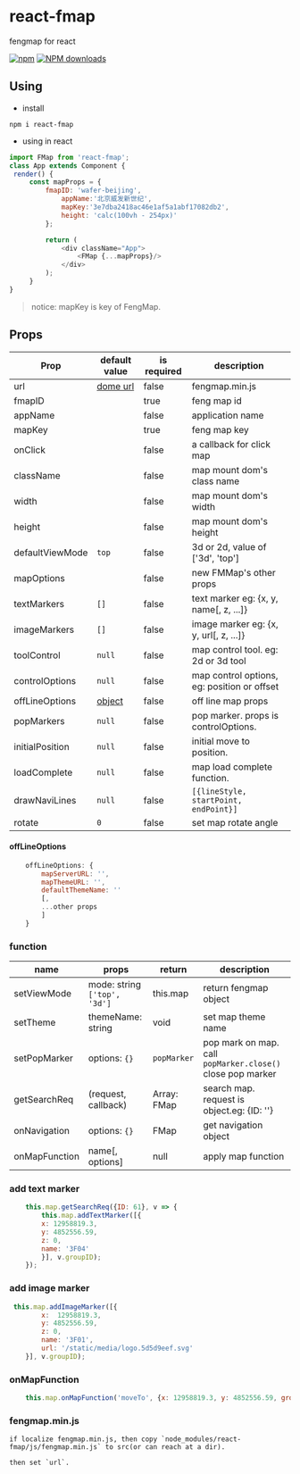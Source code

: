 # react-fmap
fengmap for react

[![npm](https://img.shields.io/npm/v/react-fmap.svg?maxAge=2592000?style=plastic)](https://www.npmjs.com/package/react-fmap)
[![NPM downloads](http://img.shields.io/npm/dm/react-fmap.svg?style=flat-plastic)](https://npmjs.org/package/react-fmap)


## Using

  * install

  `npm i react-fmap`

   * using in react

   ```js
   import FMap from 'react-fmap';
   class App extends Component {
    render() {
    	const mapProps = {
    		fmapID: 'wafer-beijing',
    			appName:'北京威发新世纪',
    			mapKey:'3e7dba2418ac46e1af5a1abf17082db2',
    			height: 'calc(100vh - 254px)'
    		};

    		return (
    			<div className="App">
    				<FMap {...mapProps}/>
    			</div>
    		);
    	}
   }
   ```

   > notice: mapKey is key of FengMap.

## Props

| Prop | default value  |  is required  | description |
|------|-----|-----|----------------------------------|
|url|  [dome url](https://www.fengmap.com/fmAPI/demo/FMDemoBaseMap/lib/fengmap.min.js)   | false | fengmap.min.js                     |
|fmapID|     | true | feng map id                     |
|appName|    | false| application name                |
|mapKey|     | true | feng map key                    |
|onClick|    | false | a callback for click map       |
|className|  | false | map mount dom's class name     |
|width|      | false | map mount dom's width          |
|height|     | false | map mount dom's height         |
|defaultViewMode|`top`|false| 3d or 2d, value of ['3d', 'top']|
|mapOptions| | false |  new FMMap's other props       |
|textMarkers|`[]`| false | text marker eg: {x, y, name[, z, ...]}|
|imageMarkers|`[]`| false | image marker eg: {x, y, url[, z, ...]}|
|toolControl|`null`| false | map control tool. eg: 2d or 3d tool |
|controlOptions|`null`| false | map control options, eg: position or offset |
|offLineOptions| [object](#offlineoptions) | false | off line map props |
|popMarkers| `null` | false | pop marker. props is controlOptions. |
|initialPosition| `null` | false | initial move to position. |
|loadComplete| `null` | false | map load complete function. |
|drawNaviLines| `null` | false | `[{lineStyle, startPoint, endPoint}]` |
|rotate| `0` | false | set map rotate angle |


#### offLineOptions

```js
	offLineOptions: {
		mapServerURL: '',
		mapThemeURL: '',
		defaultThemeName: ''
		[,
		...other props
		]
	}
```


### function

|  name  |  props  |   return  |        description   |
|------|-----|-----|----------------------------------|
| setViewMode | mode: string `['top', '3d']` | this.map |  return fengmap object   |
|setTheme|themeName: string| void | set map theme name |
|setPopMarker|options: `{}`| `popMarker` | pop mark on map. call `popMarker.close()` close pop marker |
|getSearchReq|(request, callback)| Array: FMap | search map. request is object.eg: {ID: ''}  |
|onNavigation|options: `{}`| FMap | get navigation object  |
|onMapFunction|name[, options]| null | apply map function  |

### add text marker

```js
	this.map.getSearchReq({ID: 61}, v => {
		this.map.addTextMarker([{
		x: 12958819.3,
		y: 4852556.59,
		z: 0,
		name: '3F04'
		}], v.groupID);
	});
```
### add image marker

```js
 this.map.addImageMarker([{
		x:  12958819.3,
		y: 4852556.59,
		z: 0,
		name: '3F01',
		url: '/static/media/logo.5d5d9eef.svg'
	}], v.groupID);
```

### onMapFunction
```js
	this.map.onMapFunction('moveTo', {x: 12958819.3, y: 4852556.59, groupID: 1, z: 0});
```


### fengmap.min.js

	if localize fengmap.min.js, then copy `node_modules/react-fmap/js/fengmap.min.js` to src(or can reach at a dir).

	then set `url`.
